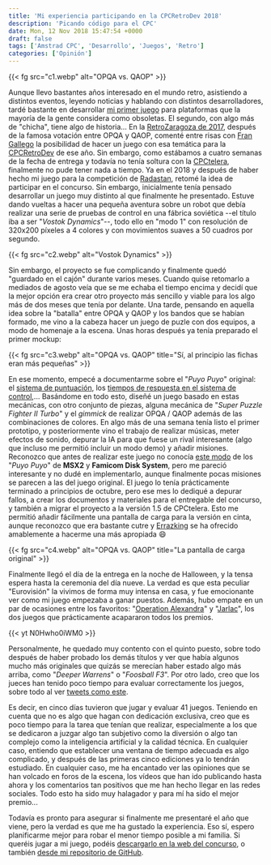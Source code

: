 ```yaml
---
title: 'Mi experiencia participando en la CPCRetroDev 2018'
description: 'Picando código para el CPC'
date: Mon, 12 Nov 2018 15:47:54 +0000
draft: false
tags: ['Amstrad CPC', 'Desarrollo', 'Juegos', 'Retro']
categories: ['Opinión']
---
```


{{< fg src="c1.webp" alt="OPQA vs. QAOP" >}}

Aunque llevo bastantes años interesado en el mundo retro, asistiendo a distintos eventos, leyendo noticias y hablando con distintos desarrolladores, tardé bastante en desarrollar [mi primer juego](/eucaliptous-un-juego-en-formato-elige-tu-propia-aventura-para-amstrad-cpc/) para plataformas que la mayoría de la gente considera como obsoletas. El segundo, con algo más de "chicha", tiene algo de historia... En la [RetroZaragoza de 2017](/retrozaragoza-2017-un-comienzo-ejemplar/), después de la famosa votación entre OPQA y QAOP, comenté entre risas con [Fran Gallego](https://twitter.com/FranGallegoBR) la posibilidad de hacer un juego con esa temática para la [CPCRetroDev](http://cpcretrodev.byterealms.com/) de ese año. Sin embargo, como estábamos a cuatro semanas de la fecha de entrega y todavía no tenía soltura con la [CPCtelera](http://lronaldo.github.io/cpctelera/files/readme-txt.html), finalmente no pude tener nada a tiempo. Ya en el 2018 y después de haber hecho mi juego para la competición de [Radastan](https://twitter.com/bytemaniacos?lang=es), retomé la idea de participar en el concurso. Sin embargo, inicialmente tenía pensado desarrollar un juego muy distinto al que finalmente he presentado. Estuve dando vueltas a hacer una pequeña aventura sobre un robot que debía realizar una serie de pruebas de control en una fábrica soviética --el título iba a ser "_Vostok Dynamics_"--, todo ello en "modo 1" con resolución de 320x200 píxeles a 4 colores y con movimientos suaves a 50 cuadros por segundo.

{{< fg src="c2.webp" alt="Vostok Dynamics" >}}

Sin embargo, el proyecto se fue complicando y finalmente quedó "guardado en el cajón" durante varios meses. Cuando quise retomarlo a mediados de agosto veía que se me echaba el tiempo encima y decidí que la mejor opción era crear otro proyecto más sencillo y viable para los algo más de dos meses que tenía por delante. Una tarde, pensando en aquella idea sobre la "batalla" entre OPQA y QAOP y los bandos que se habían formado, me vino a la cabeza hacer un juego de puzle con dos equipos, a modo de homenaje a la escena. Unas horas después ya tenía preparado el primer mockup:

{{< fg src="c3.webp" alt="OPQA vs. QAOP" title="Sí, al principio las fichas eran más pequeñas" >}}

En ese momento, empecé a documentarme sobre el "_Puyo Puyo_" original: el [sistema de puntuación](https://puyonexus.com/wiki/Scoring), los [tiempos de respuesta en el sistema de control](https://puyonexus.com/wiki/Puyo_Puyo_Tsu/Frame_Data_Tables),... Basándome en todo esto, diseñé un juego basado en estas mecánicas, con otro conjunto de piezas, alguna mecánica de "_Super Puzzle Fighter II Turbo_" y el _gimmick_ de realizar OPQA / QAOP además de las combinaciones de colores. En algo más de una semana tenía listo el primer prototipo, y posteriormente vino el trabajo de realizar músicas, meter efectos de sonido, depurar la IA para que fuese un rival interesante (algo que incluso me permitió incluir un modo demo) y añadir misiones. Reconozco que antes de realizar este juego no conocía [este modo](https://www.youtube.com/watch?v=ll9BVqjpJIU) de los "_Puyo Puyo_" de **MSX2** y **Famicom Disk System**, pero me pareció interesante y no dudé en implementarlo, aunque finalmente pocas misiones se parecen a las del juego original. El juego lo tenía prácticamente terminado a principios de octubre, pero ese mes lo dediqué a depurar fallos, a crear los documentos y materiales para el entregable del concurso, y también a migrar el proyecto a la versión 1.5 de CPCtelera. Esto me permitió añadir fácilmente una pantalla de carga para la versión en cinta, aunque reconozco que era bastante cutre y [Errazking](https://twitter.com/Errazking) se ha ofrecido amablemente a hacerme una más apropiada :smile:

{{< fg src="c4.webp" alt="OPQA vs. QAOP" title="La pantalla de carga original" >}}

Finalmente llegó el día de la entrega en la noche de Halloween, y la tensa espera hasta la ceremonia del día nueve. La verdad es que esta peculiar "Eurovisión" la vivimos de forma muy intensa en casa, y fue emocionante ver como mi juego empezaba a ganar puestos. Además, hubo empate en un par de ocasiones entre los favoritos: "[Operation Alexandra](https://www.4mhz.es/operation-alexandra/)" y "[Jarlac](https://retrobytesproductions.blogspot.com/2018/11/jarlac-cpc.html)", los dos juegos que prácticamente acapararon todos los premios.

{{< yt N0Hwho0iWM0 >}}

Personalmente, he quedado muy contento con el quinto puesto, sobre todo después de haber probado los demás títulos y ver que había algunos mucho más originales que quizás se merecían haber estado algo más arriba, como "_Deeper Warrens_" o "_Foosball F3_". Por otro lado, creo que los jueces han tenido poco tiempo para evaluar correctamente los juegos, sobre todo al ver [tweets como este](https://twitter.com/xyphoe/status/1059465319192891392).

Es decir, en cinco días tuvieron que jugar y evaluar 41 juegos. Teniendo en cuenta que no es algo que hagan con dedicación exclusiva, creo que es poco tiempo para la tarea que tenían que realizar, especialmente a los que se dedicaron a juzgar algo tan subjetivo como la diversión o algo tan complejo como la inteligencia artificial y la calidad técnica. En cualquier caso, entiendo que establecer una ventana de tiempo adecuada es algo complicado, y después de las primeras cinco ediciones ya lo tendrán estudiado. En cualquier caso, me ha encantado ver las opiniones que se han volcado en foros de la escena, los vídeos que han ido publicando hasta ahora y los comentarios tan positivos que me han hecho llegar en las redes sociales. Todo esto ha sido muy halagador y para mí ha sido el mejor premio... 

Todavía es pronto para asegurar si finalmente me presentaré el año que viene, pero la verdad es que me ha gustado la experiencia. Eso sí, espero planificarme mejor para robar el menor tiempo posible a mi familia. Si queréis jugar a mi juego, podéis [descargarlo en la web del concurso](http://cpcretrodev.byterealms.com/2018/11/resultados-y-juegos-cpcretrodev-2018/), o también [desde mi repositorio de GitHub](https://github.com/manuelsagra/OPQAvsQAOP).